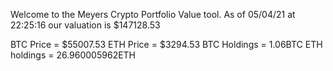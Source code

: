 Welcome to the Meyers Crypto Portfolio Value tool. 
As of 05/04/21 at 22:25:16 our valuation is $147128.53 

BTC Price = $55007.53
 ETH Price = $3294.53
BTC Holdings = 1.06BTC
 ETH holdings = 26.960005962ETH 
